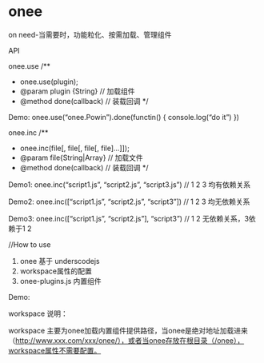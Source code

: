 onee
====

on need-当需要时，功能粒化、按需加载、管理组件

API

onee.use
/**
 * onee.use(plugin);
 * @param plugin {String} // 加载组件
 * @method done(callback) // 装载回调
 */

Demo:
onee.use(“onee.Powin”).done(functin() {
	console.log(“do it”)
})

onee.inc
/**
 * onee.inc(file[, file[, file[, file]...]]);
 * @param file{String|Array} // 加载文件
 * @method done(callback) // 装载回调
 */

Demo1:
onee.inc(“script1.js”, “script2.js”, “script3.js”) // 1 2 3 均有依赖关系

Demo2:
onee.inc([“script1.js”, “script2.js”, “script3”]) // 1 2 3 均无依赖关系

Demo3:
onee.inc([“script1.js”, “script2.js”], “script3”) //  1 2 无依赖关系，3依赖于1 2

//How to use

1. onee 基于 underscodejs
2. workspace属性的配置
3. onee-plugins.js 内置组件

Demo:
<script src="/onee/Base/Underscode/underscodejs.min.js"></script>
<script src="/onee/Base/onee.js" workspace=""></script>
<script src="/onee/Base/onee-plugins.js"></script>

workspace 说明：

workspace 主要为onee加载内置组件提供路径，当onee是绝对地址加载进来（http://www.xxx.com/xxx/onee/），或者当onee存放在根目录（/onee），workspace属性不需要配置。
